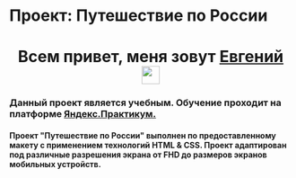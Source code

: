 # Проект: Путешествие по России

<h1 align="center">Всем привет, меня зовут <a href="https://github.com/MacroZip" target="_blank">Евгений</a>
<img src="https://github.com/blackcater/blackcater/raw/main/images/Hi.gif" height="32"/></h1>
<h3 align="left">Данный проект является учебным. Обучение проходит на платформе <a href="https://practicum.yandex.ru/" target="_blank">Яндекс.Практикум.</a></h3>
<h4 align="left">Проект "Путешествие по России" выполнен по предоставленному макету с применением технологий HTML & CSS. Проект адаптирован под различные разрешения экрана от FHD до размеров экранов мобильных устройств.</h4>
